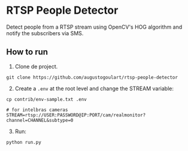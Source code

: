 # RTSP People Detector

Detect people from a RTSP stream using OpenCV's HOG algorithm and notify the subscribers via SMS.

## How to run
1. Clone de project.
```
git clone https://github.com/augustogoulart/rtsp-people-detector
```
2. Create a `.env` at the root level and change the STREAM variable:
```
cp contrib/env-sample.txt .env

# for intelbras cameras
STREAM=rtsp://USER:PASSWORD@IP:PORT/cam/realmonitor?channel=CHANNEL&subtype=0

```
3. Run:
```
python run.py
```